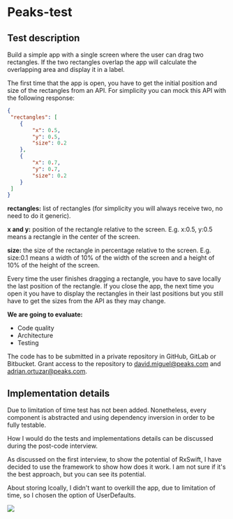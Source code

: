 # Peaks-test

## Test description

Build a simple app with a single screen where the user can drag two rectangles.
If the two rectangles overlap the app will calculate the overlapping area and display it in a label.

The first time that the app is open, you have to get the initial position and size of the rectangles from an API.
For simplicity you can mock this API with the following response:

```JSON
{
 "rectangles": [
 	{
 		"x": 0.5,
 		"y": 0.5,
 		"size": 0.2
 	},
 	{
 		"x": 0.7,
 		"y": 0.7,
 		"size": 0.2
 	}
 ]
}

```

**rectangles:** list of rectangles (for simplicity you will always receive two, no need to do it generic).

**x and y:** position of the rectangle relative to the screen. E.g. x:0.5, y:0.5 means a rectangle in the center of the screen.

**size:** the size of the rectangle in percentage relative to the screen. E.g. size:0.1 means a width of 10% of the width of the screen and a height of 10% of the height of the screen.

Every time the user finishes dragging a rectangle, you have to save locally the last position of the rectangle. If you close the app, the next time you open it you have to display the rectangles in their last positions but you still have to get the sizes from the API as they may change.

**We are going to evaluate:**
* Code quality
* Architecture
* Testing

The code has to be submitted in a private repository in GitHub, GitLab or Bitbucket. Grant access to the repository to david.miguel@peaks.com and adrian.ortuzar@peaks.com. 


## Implementation details

Due to limitation of time test has not been added. 
Nonetheless, every component is abstracted and using dependency inversion in order to be fully testable.

How I would do the tests and implementations details can be discussed during the post-code interview.

As discussed on the first interview, to show the potential of RxSwift, I have decided to use the framework to show how does it work.
I am not sure if it's the best approach, but you can see its potential.

About storing lcoally, I didn't want to overkill the app, due to limitation of time, so I chosen the option of UserDefaults.

![](https://media.giphy.com/media/YoPJykBQ3pXbbUR57A/giphy.gif)
